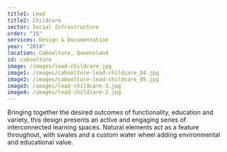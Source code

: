 ```yaml
---
title1: Lead
title2: Childcare
sector: Social Infrastructure
order: "15"
services: Design & Documentation
year: "2014"
location: Caboolture, Queensland
id: caboolture
image: /images/lead-childcare.jpg
image1: /images/caboolture-lead-childcare_04.jpg
image2: /images/caboolture-lead-childcare_05.jpg
image3: /images/lead-childcare-3.jpg
image4: /images/lead-childcare-2.jpg
---
```


Bringing together the desired outcomes of functionality, education
and variety, this design presents an active and engaging series of
interconnected learning spaces. Natural elements act as a feature throughout,
with swales and a custom water wheel adding environmental and educational
value.
